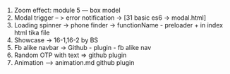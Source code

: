1. Zoom effect: module 5 — box model
2. Modal trigger – > error notification → [31 basic es6 → modal.html]
3. Loading spinner -> phone finder ->  functionName - preloader + in index html tika file
4. Showcase -> 16-1,16-2 by BS
5. Fb alike navbar → Github - plugin - fb alike nav
6. Random OTP with text ⇒  github plugin
7. Animation --> animation.md github plugin


